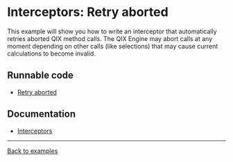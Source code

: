 # Interceptors: Retry aborted

This example will show you how to write an interceptor that automatically retries
aborted QIX method calls. The QIX Engine may abort calls at any moment depending
on other calls (like selections) that may cause current calculations to become
invalid.

## Runnable code

* [Retry aborted](./retry-aborted.js)

## Documentation

* [Interceptors](/docs/api.md#interceptors)

---

[Back to examples](/examples/README.md#runnable-examples)
